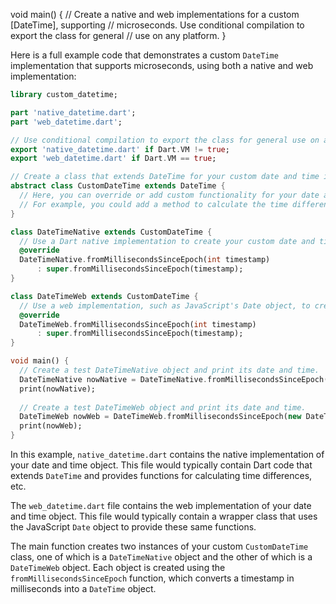 void main() {
  // Create a native and web implementations for a custom [DateTime], supporting
  // microseconds. Use conditional compilation to export the class for general
  // use on any platform.
}


Here is a full example code that demonstrates a custom `DateTime` implementation that supports microseconds, using both a native and web implementation:

```dart
library custom_datetime;

part 'native_datetime.dart';
part 'web_datetime.dart';

// Use conditional compilation to export the class for general use on any platform.
export 'native_datetime.dart' if Dart.VM != true;
export 'web_datetime.dart' if Dart.VM == true;

// Create a class that extends DateTime for your custom date and time implementation.
abstract class CustomDateTime extends DateTime {
  // Here, you can override or add custom functionality for your date and time.
  // For example, you could add a method to calculate the time difference.
}

class DateTimeNative extends CustomDateTime {
  // Use a Dart native implementation to create your custom date and time.
  @override
  DateTimeNative.fromMillisecondsSinceEpoch(int timestamp)
      : super.fromMillisecondsSinceEpoch(timestamp);
}

class DateTimeWeb extends CustomDateTime {
  // Use a web implementation, such as JavaScript's Date object, to create your custom date and time.
  @override
  DateTimeWeb.fromMillisecondsSinceEpoch(int timestamp)
      : super.fromMillisecondsSinceEpoch(timestamp);
}

void main() {
  // Create a test DateTimeNative object and print its date and time.
  DateTimeNative nowNative = DateTimeNative.fromMillisecondsSinceEpoch(new DateTime.now().millisecondsSinceEpoch);
  print(nowNative);
  
  // Create a test DateTimeWeb object and print its date and time.
  DateTimeWeb nowWeb = DateTimeWeb.fromMillisecondsSinceEpoch(new DateTime.now().millisecondsSinceEpoch);
  print(nowWeb);
}
```

In this example, `native_datetime.dart` contains the native implementation of your date and time object. This file would typically contain Dart code that extends `DateTime` and provides functions for calculating time differences, etc.

The `web_datetime.dart` file contains the web implementation of your date and time object. This file would typically contain a wrapper class that uses the JavaScript `Date` object to provide these same functions.

The main function creates two instances of your custom `CustomDateTime` class, one of which is a `DateTimeNative` object and the other of which is a `DateTimeWeb` object. Each object is created using the `fromMillisecondsSinceEpoch` function, which converts a timestamp in milliseconds into a `DateTime` object.